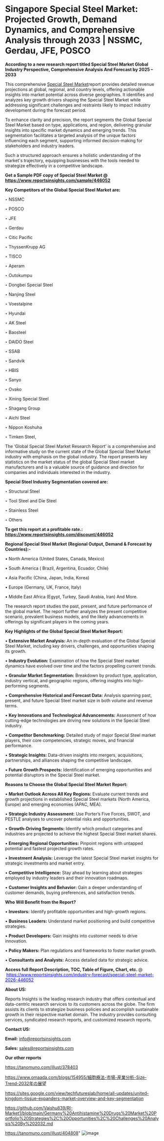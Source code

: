 # Singapore Special Steel Market: Projected Growth, Demand Dynamics, and Comprehensive Analysis through 2033 | NSSMC, Gerdau, JFE, POSCO

<strong>According to a new research report titled Special Steel Market Global Industry Perspective, Comprehensive Analysis And Forecast by 2025 – 2033</strong>

This comprehensive <a href=https://www.reportsinsights.com/sample/446052>Special Steel Market</a>report provides detailed revenue projections at global, regional, and country levels, offering actionable insights into market potential across diverse geographies. It identifies and analyzes key growth drivers shaping the Special Steel Market while addressing significant challenges and restraints likely to impact industry development during the forecast period.

To enhance clarity and precision, the report segments the Global Special Steel Market based on type, applications, and region, delivering granular insights into specific market dynamics and emerging trends. This segmentation facilitates a targeted analysis of the unique factors influencing each segment, supporting informed decision-making for stakeholders and industry leaders.

Such a structured approach ensures a holistic understanding of the market's trajectory, equipping businesses with the tools needed to strategize effectively in a competitive landscape.

<strong>Get a Sample PDF copy of Special Steel Market </strong><strong>@<a href=https://www.reportsinsights.com/sample/446052 style=color:#0000ff;> https://www.reportsinsights.com/sample/446052</a></strong></font>

<strong>Key Competitors of the Global Special Steel Market are:</strong>

‣ NSSMC

‣ POSCO

‣ JFE

‣ Gerdau

‣ Citic Pacific

‣ ThyssenKrupp AG

‣ TISCO

‣ Aperam

‣ Outokumpu

‣ Dongbei Special Steel

‣ Nanjing Steel

‣ Voestalpine

‣ Hyundai

‣ AK Steel

‣ Baosteel

‣ DAIDO Steel

‣ SSAB

‣ Sandvik

‣ HBIS

‣ Sanyo

‣ Ovako

‣ Xining Special Steel

‣ Shagang Group

‣ Aichi Steel

‣ Nippon Koshuha

‣ Timken Steel,

The ‘Global Special Steel Market Research Report’ is a comprehensive and informative study on the current state of the Global Special Steel Market industry with emphasis on the global industry. The report presents key statistics on the market status of the global Special Steel market manufacturers and is a valuable source of guidance and direction for companies and individuals interested in the industry.

<strong>Special Steel Industry Segmentation covered are:</strong>

‣ Structural Steel

‣ Tool Steel and Die Steel

‣ Stainless Steel

‣ Others

<strong>To get this report at a profitable rate.: <a href=https://www.reportsinsights.com/discount/446052 style=color:#0000ff;>https://www.reportsinsights.com/discount/446052</a></strong></font>

<strong>Regional Special Steel Market (Regional Output, Demand &amp; Forecast by Countries):-</strong>

• North America (United States, Canada, Mexico)

• South America ( Brazil, Argentina, Ecuador, Chile)

• Asia Pacific (China, Japan, India, Korea)

• Europe (Germany, UK, France, Italy)

• Middle East Africa (Egypt, Turkey, Saudi Arabia, Iran) And More.

The research report studies the past, present, and future performance of the global market. The report further analyzes the present competitive scenario, prevalent business models, and the likely advancements in offerings by significant players in the coming years.

<strong>Key Highlights of the Global Special Steel Market Report:</strong>

• <strong>Extensive Market Analysis:</strong> An in-depth evaluation of the Global Special Steel Market, including key drivers, challenges, and opportunities shaping its growth.

• <strong>Industry Evolution:</strong> Examination of how the Special Steel market dynamics have evolved over time and the factors propelling current trends.

• <strong>Granular Market Segmentation:</strong> Breakdown by product type, application, industry vertical, and geographic regions, offering insights into high-performing segments.

• <strong>Comprehensive Historical and Forecast Data:</strong> Analysis spanning past, present, and future Special Steel market size in both volume and revenue terms.

• <strong>Key Innovations and Technological Advancements:</strong> Assessment of how cutting-edge technologies are driving new solutions in the Special Steel industry.

• <strong>Competitor Benchmarking:</strong> Detailed study of major Special Steel market players, their core competencies, strategic moves, and financial performance.

• <strong>Strategic Insights:</strong> Data-driven insights into mergers, acquisitions, partnerships, and alliances shaping the competitive landscape.

• <strong>Future Growth Prospects:</strong> Identification of emerging opportunities and potential disruptors in the Special Steel market.

<strong>Reasons to Choose the Global Special Steel Market Report:</strong>

• <strong>Market Outlook Across All Key Regions:</strong> Evaluate current trends and growth projections in established Special Steel markets (North America, Europe) and emerging economies (APAC, MEA).

• <strong>Strategic Industry Assessment:</strong> Use Porter’s Five Forces, SWOT, and PESTLE analyses to uncover potential risks and opportunities.

• <strong>Growth-Driving Segments:</strong> Identify which product categories and industries are projected to achieve the highest Special Steel market shares.

• <strong>Emerging Regional Opportunities:</strong> Pinpoint regions with untapped potential and fastest projected growth rates.

• <strong>Investment Analysis:</strong> Leverage the latest Special Steel market insights for strategic investments and market entry.

• <strong>Competitive Intelligence:</strong> Stay ahead by learning about strategies employed by industry leaders and their innovation roadmaps.

• <strong>Customer Insights and Behavior:</strong> Gain a deeper understanding of customer demands, buying preferences, and satisfaction trends.

<strong>Who Will Benefit from the Report?</strong>

• <strong>Investors:</strong> Identify profitable opportunities and high-growth regions.

• <strong>Business Leaders:</strong> Understand market positioning and build competitive strategies.

• <strong>Product Developers:</strong> Gain insights into customer needs to drive innovation.

• <strong>Policy Makers:</strong> Plan regulations and frameworks to foster market growth.

• <strong>Consultants and Analysts:</strong> Access detailed data for strategic advice.
</ul>
<strong>Access full Report Description, TOC, Table of Figure, Chart, etc. </strong>@  <a href=https://www.reportsinsights.com/industry-forecast/special-steel-market-2026-446052 style=color:#0000ff;>https://www.reportsinsights.com/industry-forecast/special-steel-market-2026-446052</a></font>

<strong><strong>About US</strong>:</strong>

Reports Insights is the leading research industry that offers contextual and data-centric research services to its customers across the globe. The firm assists its clients to strategize business policies and accomplish sustainable growth in their respective market domain. The industry provides consulting services, syndicated research reports, and customized research reports.

<strong>Contact US:</strong>

<p class=""""><b>Email:</b> <a href=mailto:info@reportsinsights.com>info@reportsinsights.com</a></p>
<p class=""""><b>Sales:</b> <a href=mailto:sales@reportsinsights.com>sales@reportsinsights.com</a></p>

<strong>Our other reports</strong>

<a href=https://tanomuno.com/illust/378403>https://tanomuno.com/illust/378403</a>

<a href=https://www.omaada.com/blogs/154955/細胞療法-市場-産業分析-Size-Trend-2032年の展望>https://www.omaada.com/blogs/154955/細胞療法-市場-産業分析-Size-Trend-2032年の展望</a>

<a href=https://sites.google.com/view/techfutureslab/home/all-updates/united-kingdom-tissue-expanders-market-overview-and-key-segmentation>https://sites.google.com/view/techfutureslab/home/all-updates/united-kingdom-tissue-expanders-market-overview-and-key-segmentation</a>

<a href=https://github.com/Vaishu839/RI-Market1/blob/main/Germany%20Antihistamine%20Drugs%20Market%20Portfolio%20Strategies%2C%20Opportunities%2C%20Challenges%20Analysis%20By%202032.md>https://github.com/Vaishu839/RI-Market1/blob/main/Germany%20Antihistamine%20Drugs%20Market%20Portfolio%20Strategies%2C%20Opportunities%2C%20Challenges%20Analysis%20By%202032.md</a>

<a href=https://tanomuno.com/illust/404808>https://tanomuno.com/illust/404808</a>"
![image](https://github.com/user-attachments/assets/eab34533-6972-472d-b269-ca4ef53893b3)
